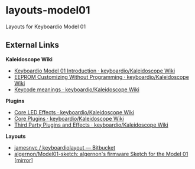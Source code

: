 # layouts-model01
Layouts for Keyboardio Model 01

## External Links

**Kaleidoscope Wiki**
* [Keyboardio Model 01 Introduction · keyboardio/Kaleidoscope Wiki](https://github.com/keyboardio/Kaleidoscope/wiki/Keyboardio-Model-01-Introduction)
* [EEPROM Customizing Without Programming · keyboardio/Kaleidoscope Wiki](https://github.com/keyboardio/Kaleidoscope/wiki/EEPROM-Customizing-Without-Programming)
* [Keycode meanings · keyboardio/Kaleidoscope Wiki](https://github.com/keyboardio/Kaleidoscope/wiki/Keycode-meanings)

**Plugins**
* [Core LED Effects · keyboardio/Kaleidoscope Wiki](https://github.com/keyboardio/Kaleidoscope/wiki/Core-LED-Effects)
* [Core Plugins · keyboardio/Kaleidoscope Wiki](https://github.com/keyboardio/Kaleidoscope/wiki/Core-Plugins)
* [Third Party Plugins and Effects · keyboardio/Kaleidoscope Wiki](https://github.com/keyboardio/Kaleidoscope/wiki/Third-Party-Plugins-and-Effects)

**Layouts**
* [jamesnvc / keyboardiolayout — Bitbucket](https://bitbucket.org/jamesnvc/keyboardiolayout/src/master/)
* [algernon/Model01-sketch: algernon's firmware Sketch for the Model 01 \[mirror\]](https://github.com/algernon/Model01-sketch)

